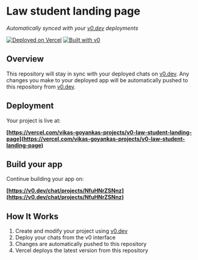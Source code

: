 # Law student landing page

*Automatically synced with your [v0.dev](https://v0.dev) deployments*

[![Deployed on Vercel](https://img.shields.io/badge/Deployed%20on-Vercel-black?style=for-the-badge&logo=vercel)](https://vercel.com/vikas-goyankas-projects/v0-law-student-landing-page)
[![Built with v0](https://img.shields.io/badge/Built%20with-v0.dev-black?style=for-the-badge)](https://v0.dev/chat/projects/NfuHNrZSNnz)

## Overview

This repository will stay in sync with your deployed chats on [v0.dev](https://v0.dev).
Any changes you make to your deployed app will be automatically pushed to this repository from [v0.dev](https://v0.dev).

## Deployment

Your project is live at:

**[https://vercel.com/vikas-goyankas-projects/v0-law-student-landing-page](https://vercel.com/vikas-goyankas-projects/v0-law-student-landing-page)**

## Build your app

Continue building your app on:

**[https://v0.dev/chat/projects/NfuHNrZSNnz](https://v0.dev/chat/projects/NfuHNrZSNnz)**

## How It Works

1. Create and modify your project using [v0.dev](https://v0.dev)
2. Deploy your chats from the v0 interface
3. Changes are automatically pushed to this repository
4. Vercel deploys the latest version from this repository
